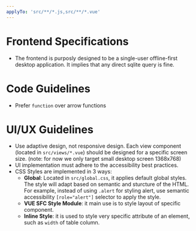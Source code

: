 ```yaml
---
applyTo: 'src/**/*.js,src/**/*.vue'
---
```


# Frontend Specifications
- The frontend is purposly designed to be a single-user offline-first desktop application. It implies that any direct sqlite query is fine.

# Code Guidelines
- Prefer `function` over arrow functions

# UI/UX Guidelines
- Use adaptive design, not responsive design. Each view component (located in `src/views/*.vue`) should be designed for a specific screen size. (note: for now we only target small desktop screen 1368x768)
- UI implementation must adhere to the accessibility best practices.
- CSS Styles are implemented in 3 ways:
  - **Global**: Located in `src/global.css`, it applies default global styles. The style will adapt based on semantic and sturcture of the HTML. For example, instead of using `.alert` for styling alert, use semantic accessibility `[role="alert"]` selector to apply the style.
  - **VUE SFC Style Module**: it main use is to style layout of specific component.
  - **Inline Style**: it is used to style very specific attribute of an element, such as `width` of table column.
